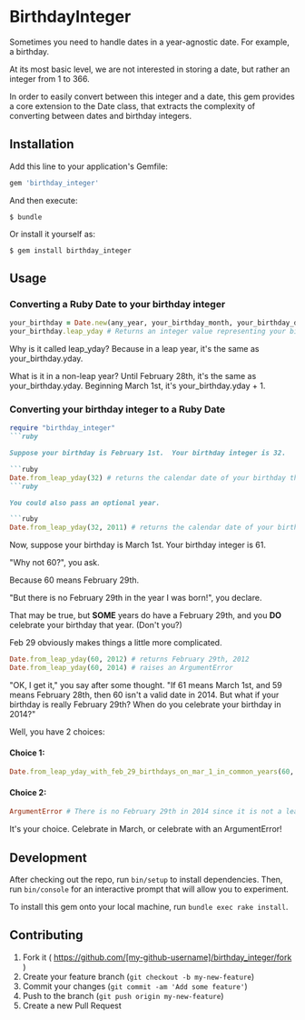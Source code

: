 # BirthdayInteger

Sometimes you need to handle dates in a year-agnostic date.  For example, a birthday.

At its most basic level, we are not interested in storing a date, but rather an integer from 1 to 366.

In order to easily convert between this integer and a date, this gem provides a core extension to the Date class, that extracts the complexity of converting between dates and birthday integers.

## Installation

Add this line to your application's Gemfile:

```ruby
gem 'birthday_integer'
```

And then execute:

    $ bundle

Or install it yourself as:

    $ gem install birthday_integer

## Usage

### Converting a Ruby Date to your birthday integer

```ruby
your_birthday = Date.new(any_year, your_birthday_month, your_birthday_day)
your_birthday.leap_yday # Returns an integer value representing your birthday
```

Why is it called leap_yday?  Because in a leap year, it's the same as your_birthday.yday.

What is it in a non-leap year? Until February 28th, it's the same as your_birthday.yday.  Beginning March 1st, it's your_birthday.yday + 1.

### Converting your birthday integer to a Ruby Date
```ruby
require "birthday_integer"
```ruby

Suppose your birthday is February 1st.  Your birthday integer is 32.

```ruby
Date.from_leap_yday(32) # returns the calendar date of your birthday this year
```ruby

You could also pass an optional year.

```ruby
Date.from_leap_yday(32, 2011) # returns the calendar date of your birthday in 2011
```

Now, suppose your birthday is March 1st.  Your birthday integer is 61.

"Why not 60?", you ask.

Because 60 means February 29th.

"But there is no February 29th in the year I was born!", you declare.

That may be true, but **SOME** years do have a February 29th, and you **DO** celebrate your birthday that year.  (Don't you?)

Feb 29 obviously makes things a little more complicated.
```ruby
Date.from_leap_yday(60, 2012) # returns February 29th, 2012
Date.from_leap_yday(60, 2014) # raises an ArgumentError
```

"OK, I get it," you say after some thought. "If 61 means March 1st, and 59 means February 28th, then 60 isn't a valid date in 2014. But what if your birthday is really February 29th?  When do you celebrate your birthday in 2014?"

Well, you have 2 choices:

#### Choice 1:
```ruby
Date.from_leap_yday_with_feb_29_birthdays_on_mar_1_in_common_years(60, 2014)
```

#### Choice 2:
```ruby
ArgumentError # There is no February 29th in 2014 since it is not a leap year
```

It's your choice.  Celebrate in March, or celebrate with an ArgumentError!

## Development

After checking out the repo, run `bin/setup` to install dependencies. Then, run `bin/console` for an interactive prompt that will allow you to experiment.

To install this gem onto your local machine, run `bundle exec rake install`.

## Contributing

1. Fork it ( https://github.com/[my-github-username]/birthday_integer/fork )
2. Create your feature branch (`git checkout -b my-new-feature`)
3. Commit your changes (`git commit -am 'Add some feature'`)
4. Push to the branch (`git push origin my-new-feature`)
5. Create a new Pull Request
